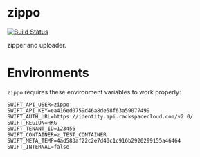 # zippo

[![Build Status](https://travis-ci.org/picocandy/zippo.svg?branch=master)](https://travis-ci.org/picocandy/zippo)

zipper and uploader.

# Environments

`zippo` requires these environment variables to work properly:

```
SWIFT_API_USER=zippo
SWIFT_API_KEY=ea416ed0759d46a8de58f63a59077499
SWIFT_AUTH_URL=https://identity.api.rackspacecloud.com/v2.0/
SWIFT_REGION=HKG
SWIFT_TENANT_ID=123456
SWIFT_CONTAINER=z_TEST_CONTAINER
SWIFT_META_TEMP=4ad583af22c2e7d40c1c916b2920299155a46464
SWIFT_INTERNAL=false
```
